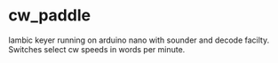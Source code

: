 # cw_paddle
Iambic keyer running on arduino nano with sounder and decode facilty.
Switches select cw speeds in words per minute.
